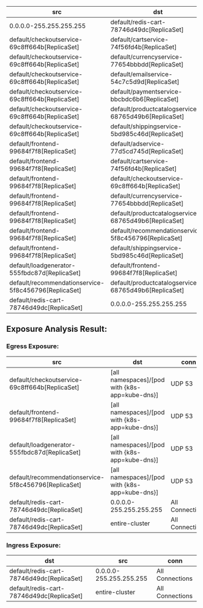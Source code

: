 | src | dst | conn |
|-----|-----|------|
| 0.0.0.0-255.255.255.255 | default/redis-cart-78746d49dc[ReplicaSet] | All Connections |
| default/checkoutservice-69c8ff664b[ReplicaSet] | default/cartservice-74f56fd4b[ReplicaSet] | TCP 7070 |
| default/checkoutservice-69c8ff664b[ReplicaSet] | default/currencyservice-77654bbbdd[ReplicaSet] | TCP 7000 |
| default/checkoutservice-69c8ff664b[ReplicaSet] | default/emailservice-54c7c5d9d[ReplicaSet] | TCP 8080 |
| default/checkoutservice-69c8ff664b[ReplicaSet] | default/paymentservice-bbcbdc6b6[ReplicaSet] | TCP 50051 |
| default/checkoutservice-69c8ff664b[ReplicaSet] | default/productcatalogservice-68765d49b6[ReplicaSet] | TCP 3550 |
| default/checkoutservice-69c8ff664b[ReplicaSet] | default/shippingservice-5bd985c46d[ReplicaSet] | TCP 50051 |
| default/frontend-99684f7f8[ReplicaSet] | default/adservice-77d5cd745d[ReplicaSet] | TCP 9555 |
| default/frontend-99684f7f8[ReplicaSet] | default/cartservice-74f56fd4b[ReplicaSet] | TCP 7070 |
| default/frontend-99684f7f8[ReplicaSet] | default/checkoutservice-69c8ff664b[ReplicaSet] | TCP 5050 |
| default/frontend-99684f7f8[ReplicaSet] | default/currencyservice-77654bbbdd[ReplicaSet] | TCP 7000 |
| default/frontend-99684f7f8[ReplicaSet] | default/productcatalogservice-68765d49b6[ReplicaSet] | TCP 3550 |
| default/frontend-99684f7f8[ReplicaSet] | default/recommendationservice-5f8c456796[ReplicaSet] | TCP 8080 |
| default/frontend-99684f7f8[ReplicaSet] | default/shippingservice-5bd985c46d[ReplicaSet] | TCP 50051 |
| default/loadgenerator-555fbdc87d[ReplicaSet] | default/frontend-99684f7f8[ReplicaSet] | TCP 8080 |
| default/recommendationservice-5f8c456796[ReplicaSet] | default/productcatalogservice-68765d49b6[ReplicaSet] | TCP 3550 |
| default/redis-cart-78746d49dc[ReplicaSet] | 0.0.0.0-255.255.255.255 | All Connections |
## Exposure Analysis Result:
### Egress Exposure:
| src | dst | conn |
|-----|-----|------|
| default/checkoutservice-69c8ff664b[ReplicaSet] | [all namespaces]/[pod with {k8s-app=kube-dns}] | UDP 53 |
| default/frontend-99684f7f8[ReplicaSet] | [all namespaces]/[pod with {k8s-app=kube-dns}] | UDP 53 |
| default/loadgenerator-555fbdc87d[ReplicaSet] | [all namespaces]/[pod with {k8s-app=kube-dns}] | UDP 53 |
| default/recommendationservice-5f8c456796[ReplicaSet] | [all namespaces]/[pod with {k8s-app=kube-dns}] | UDP 53 |
| default/redis-cart-78746d49dc[ReplicaSet] | 0.0.0.0-255.255.255.255 | All Connections |
| default/redis-cart-78746d49dc[ReplicaSet] | entire-cluster | All Connections |

### Ingress Exposure:
| dst | src | conn |
|-----|-----|------|
| default/redis-cart-78746d49dc[ReplicaSet] | 0.0.0.0-255.255.255.255 | All Connections |
| default/redis-cart-78746d49dc[ReplicaSet] | entire-cluster | All Connections |
